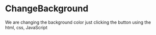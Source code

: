 # ChangeBackground
We are changing the background color just clicking the button using the html, css, JavaScript
